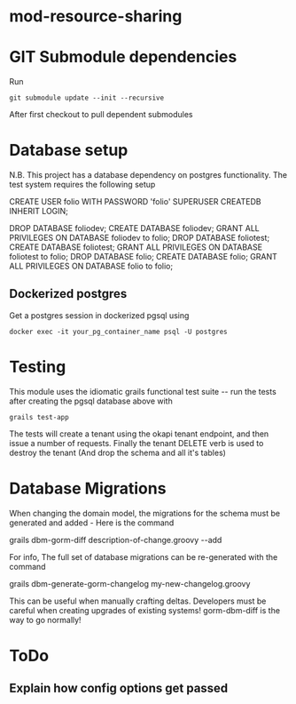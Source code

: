 # mod-resource-sharing

# GIT Submodule dependencies

Run

    git submodule update --init --recursive

After first checkout to pull dependent submodules


# Database setup

N.B. This project has a database dependency on postgres functionality. The test system requires
the following setup

CREATE USER folio WITH PASSWORD 'folio' SUPERUSER CREATEDB INHERIT LOGIN;

DROP DATABASE foliodev;
CREATE DATABASE foliodev;
GRANT ALL PRIVILEGES ON DATABASE foliodev to folio;
DROP DATABASE foliotest;
CREATE DATABASE foliotest;
GRANT ALL PRIVILEGES ON DATABASE foliotest to folio;
DROP DATABASE folio;
CREATE DATABASE folio;
GRANT ALL PRIVILEGES ON DATABASE folio to folio;

## Dockerized postgres

Get a postgres session in dockerized pgsql using

    docker exec -it your_pg_container_name psql -U postgres


# Testing

This module uses the idiomatic grails functional test suite -- run the tests after creating the pgsql database above with 

    grails test-app

The tests will create a tenant using the okapi tenant endpoint, and then issue a number of requests. Finally the tenant DELETE verb is used to destroy the tenant (And drop the schema and all it's tables)

# Database Migrations

When changing the domain model, the migrations for the schema must be generated and added - Here is the command

grails dbm-gorm-diff description-of-change.groovy --add

For info, The full set of database migrations can be re-generated with the command 

grails dbm-generate-gorm-changelog my-new-changelog.groovy

This can be useful when manually crafting deltas. Developers must be careful when creating upgrades of existing systems! gorm-dbm-diff is the way to go normally!

# ToDo

## Explain how config options get passed

